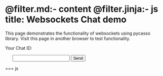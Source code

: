 @filter.md:- content
@filter.jinja:- js
title: Websockets Chat demo
===
This page demonstrates the functionality of websockets using pycasso library.
Visit this page in another browser to test functionality.

<style>
#inbox article {
    border-radius: 20px;
    padding: 1rem 2rem;
    background: greenyellow;
    margin-bottom: 1rem;
    &.client-msg {
    
        text-align: right;
        background: aliceblue;
    }
}
</style>
<div style="display:block;">
<dl>
    <dt>Your Chat ID:</dt>
    <dd id="chatid"></dd>
</dl>
<ul id='outbox'>
<form action="" onsubmit="sendMessage(event)">
    <input type="text" id="messageText" autocomplete="off"/>
    <button>Send</button>
</form>
</ul>
<ul id='inbox'></ul> 

</div>

=== js
<script>
    var domain = location.host;
    var protocol = location.protocol==='https:'?'wss':'ws';
    function chatBubble([txt, time, isclient]){
        return `
        <article id="chat-msg" ${isclient?'class="client-msg"':''}>
            <div class="icon">
                <img src="/public/favicon.ico" alt="chat demo">
            </div>
            <div class="msg">
                <p ${isclient?'class="text-white"':''}>${EmojiPics(txt)}</p>
                <span style=" font-size: 11px; display: block; color: gray; ">${Date(time)}</span>
            </div>
        </article>`
    }
    function EmojiPics(txt){
        let is_image = txt.endsWith('.jpg') || txt.endsWith('.gif');
        if( is_image ){
            return `<img src="${txt}" width="60px"/>`
        }
        return txt;
    }
    function ChatMsg([txt, time, isclient], trgt){
        const color = isclient ? `green` : 'blue';
        const tmpl = chatBubble([txt, time, isclient]);
        trgt.insertAdjacentHTML('afterbegin', tmpl)
    }
    const chatState = {
        wsReady: null,
        id: null,
        inbox: [],
        outbox: []
    }
    var ws = new WebSocket(`${protocol}://${domain}/sysws`);
    ws.onopen = function(e){
        chatState.wsReady = true;
        console.log('open', e.data)
    };
    ws.onerror = function(e){
        console.log(e)
    };
    ws.onclose = function(e){
        console.log('close', e)
    };
    ws.onmessage = function(event) {
        var payload = JSON.parse(event.data);
        var action = payload.action;
        switch(action){
            case 'ON_CONNECTED':
                chatState.id = payload.id;
                chatid.textContent = payload.id;
                break;
            case 'DISCONNECT_PLAYER':
                break;
            default:
                break;
        }
        if (action){ 
            console.log(payload);
            return 
        }
        chatState.inbox.push([payload.value, Date.now()]);
        ChatMsg([payload.value, Date.now(), 1], inbox);
        console.log('inbox..',payload)
    };
    function sendMessage(event) {
        var input = document.getElementById("messageText");
        chatState.outbox.push([input.value, Date.now()]);
        ChatMsg([input.value, Date.now()], inbox);
        ws.send(JSON.stringify({"value":input.value}));
        input.value = '';
        event.preventDefault()
    }
</script>

